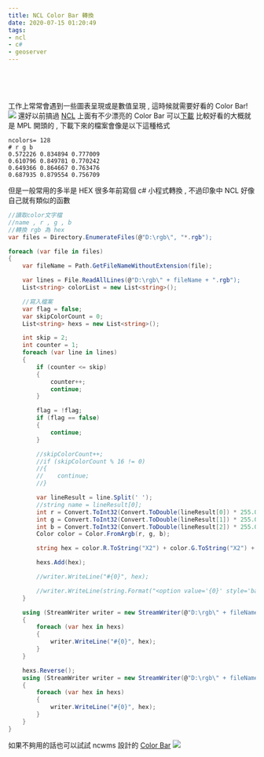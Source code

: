 ```yaml
---
title: NCL Color Bar 轉換
date: 2020-07-15 01:20:49
tags:
- ncl
- c#
- geoserver
---
```

&nbsp;
<!-- more -->
&nbsp;&nbsp;&nbsp;&nbsp;
<!-- more -->
工作上常常會遇到一些圖表呈現或是數值呈現 , 這時候就需要好看的 Color Bar!
<img src="https://www.ncl.ucar.edu/Document/Graphics/ColorTables/Images/MPL_gist_rainbow_tibet.png" />
還好以前搞過 [NCL](https://www.ncl.ucar.edu/Document/Graphics/color_table_gallery.shtml) 上面有不少漂亮的 Color Bar 可以[下載](http://www.ncl.ucar.edu/Document/Graphics/ColorTables/Files/) 比較好看的大概就是 MPL 開頭的 , 下載下來的檔案會像是以下這種格式

```
ncolors= 128
# r g b
0.572226 0.834894 0.777009
0.610796 0.849781 0.770242
0.649366 0.864667 0.763476
0.687935 0.879554 0.756709
```

但是一般常用的多半是 HEX 很多年前寫個 c# 小程式轉換 , 不過印象中 NCL 好像自己就有類似的函數
``` csharp
//讀取color文字檔
//name , r , g , b
//轉換 rgb 為 hex
var files = Directory.EnumerateFiles(@"D:\rgb\", "*.rgb");

foreach (var file in files)
{
	var fileName = Path.GetFileNameWithoutExtension(file);

	var lines = File.ReadAllLines(@"D:\rgb\" + fileName + ".rgb");
	List<string> colorList = new List<string>();

	//寫入檔案
	var flag = false;
	var skipColorCount = 0;
	List<string> hexs = new List<string>();

	int skip = 2;
	int counter = 1;
	foreach (var line in lines)
	{
		if (counter <= skip)
		{
			counter++;
			continue;
		}

		flag = !flag;
		if (flag == false)
		{
			continue;
		}

		//skipColorCount++;
		//if (skipColorCount % 16 != 0)
		//{
		//    continue;
		//}

		var lineResult = line.Split(' ');
		//string name = lineResult[0];
		int r = Convert.ToInt32(Convert.ToDouble(lineResult[0]) * 255.0);
		int g = Convert.ToInt32(Convert.ToDouble(lineResult[1]) * 255.0);
		int b = Convert.ToInt32(Convert.ToDouble(lineResult[2]) * 255.0);
		Color color = Color.FromArgb(r, g, b);

		string hex = color.R.ToString("X2") + color.G.ToString("X2") + color.B.ToString("X2");

		hexs.Add(hex);

		//writer.WriteLine("#{0}", hex);

		//writer.WriteLine(string.Format("<option value='{0}' style='background: #{1};'>{0}</option>", name, hex));
	}

	using (StreamWriter writer = new StreamWriter(@"D:\rgb\" + fileName + ".txt"))
	{
		foreach (var hex in hexs)
		{
			writer.WriteLine("#{0}", hex);
		}
	}

	hexs.Reverse();
	using (StreamWriter writer = new StreamWriter(@"D:\rgb\" + fileName + "-inv.txt"))
	{
		foreach (var hex in hexs)
		{
			writer.WriteLine("#{0}", hex);
		}
	}
}

```
如果不夠用的話也可以試試 ncwms 設計的 [Color Bar](https://github.com/Reading-eScience-Centre/edal-java/tree/master/graphics/src/main/resources/palettes)
<img src="https://reading-escience-centre.gitbooks.io/ncwms-user-guide/content/images/palettes.png" />
